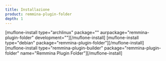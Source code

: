 ```yaml
---
title: Installazione
product: remmina-plugin-folder
depth: 1
---
```


[muflone-install type="archlinux" package="" aurpackage="remmina-plugin-folder" development=""][/muflone-install]
[muflone-install type="debian" package="remmina-plugin-folder"][/muflone-install]
[muflone-install type="remmina-plugin-builder" package="remmina-plugin-folder" name="Remmina Plugin Folder"][/muflone-install]
